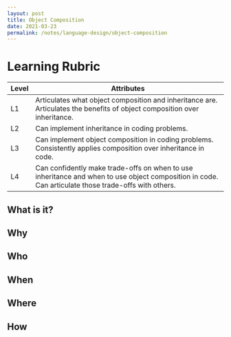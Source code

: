 ```yaml
---
layout: post
title: Object Composition
date: 2021-03-23
permalink: /notes/language-design/object-composition
---
```


# Learning Rubric

| Level | Attributes |
| ----- | ---------- |
| L1	| Articulates what object composition and inheritance are. Articulates the benefits of object composition over inheritance. |
| L2	| Can implement inheritance in coding problems. |
| L3	| Can implement object composition in coding problems. Consistently applies composition over inheritance in code. |
| L4	| Can confidently make trade-offs on when to use inheritance and when to use object composition in code. Can articulate those trade-offs with others. |

## What is it?

## Why

## Who

## When

## Where

## How
